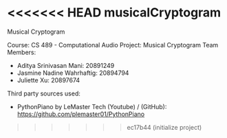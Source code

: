 <<<<<<< HEAD
musicalCryptogram
=======
Musical Cryptogram

Course: CS 489 - Computational Audio
Project: Musical Cryptogram
Team Members: 
- Aditya Srinivasan Mani: 20891249
- Jasmine Nadine Wahrhaftig: 20894794
- Juliette Xu: 20897674

Third party sources used:
- PythonPiano by LeMaster Tech (Youtube) /  (GitHub): https://github.com/plemaster01/PythonPiano
>>>>>>> ec17b44 (initialize project)
